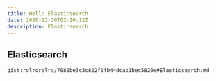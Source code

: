 ```yaml
---
title: Hello Elasticsearch
date: 2020-12-30T02:10:12Z
description: Elasticsearch
---
```


## Elasticsearch
`gist:rolroralra/7080be3c3c822f0fb44dcab1bec5820e#Elasticsearch.md`
